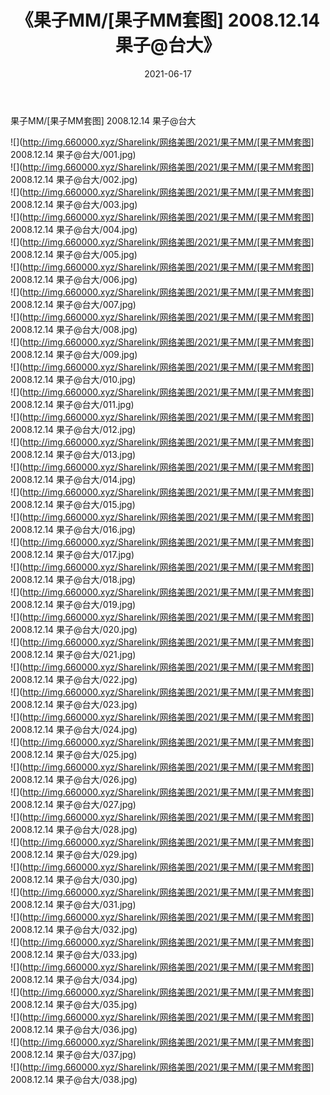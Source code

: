 ﻿---
layout: post
title:  《果子MM/[果子MM套图] 2008.12.14 果子@台大》
date:   2021-06-17
img: http://img.660000.xyz/Sharelink/网络美图/2021/果子MM/[果子MM套图] 2008.12.14 果子@台大/000.jpg
categories: [美女, 清纯, 唯美]
---

果子MM/[果子MM套图] 2008.12.14 果子@台大

 ![](http://img.660000.xyz/Sharelink/网络美图/2021/果子MM/[果子MM套图] 2008.12.14 果子@台大/001.jpg) <br>![](http://img.660000.xyz/Sharelink/网络美图/2021/果子MM/[果子MM套图] 2008.12.14 果子@台大/002.jpg) <br>![](http://img.660000.xyz/Sharelink/网络美图/2021/果子MM/[果子MM套图] 2008.12.14 果子@台大/003.jpg) <br>![](http://img.660000.xyz/Sharelink/网络美图/2021/果子MM/[果子MM套图] 2008.12.14 果子@台大/004.jpg) <br>![](http://img.660000.xyz/Sharelink/网络美图/2021/果子MM/[果子MM套图] 2008.12.14 果子@台大/005.jpg) <br>![](http://img.660000.xyz/Sharelink/网络美图/2021/果子MM/[果子MM套图] 2008.12.14 果子@台大/006.jpg) <br>![](http://img.660000.xyz/Sharelink/网络美图/2021/果子MM/[果子MM套图] 2008.12.14 果子@台大/007.jpg) <br>![](http://img.660000.xyz/Sharelink/网络美图/2021/果子MM/[果子MM套图] 2008.12.14 果子@台大/008.jpg) <br>![](http://img.660000.xyz/Sharelink/网络美图/2021/果子MM/[果子MM套图] 2008.12.14 果子@台大/009.jpg) <br>![](http://img.660000.xyz/Sharelink/网络美图/2021/果子MM/[果子MM套图] 2008.12.14 果子@台大/010.jpg) <br>![](http://img.660000.xyz/Sharelink/网络美图/2021/果子MM/[果子MM套图] 2008.12.14 果子@台大/011.jpg) <br>![](http://img.660000.xyz/Sharelink/网络美图/2021/果子MM/[果子MM套图] 2008.12.14 果子@台大/012.jpg) <br>![](http://img.660000.xyz/Sharelink/网络美图/2021/果子MM/[果子MM套图] 2008.12.14 果子@台大/013.jpg) <br>![](http://img.660000.xyz/Sharelink/网络美图/2021/果子MM/[果子MM套图] 2008.12.14 果子@台大/014.jpg) <br>![](http://img.660000.xyz/Sharelink/网络美图/2021/果子MM/[果子MM套图] 2008.12.14 果子@台大/015.jpg) <br>![](http://img.660000.xyz/Sharelink/网络美图/2021/果子MM/[果子MM套图] 2008.12.14 果子@台大/016.jpg) <br>![](http://img.660000.xyz/Sharelink/网络美图/2021/果子MM/[果子MM套图] 2008.12.14 果子@台大/017.jpg) <br>![](http://img.660000.xyz/Sharelink/网络美图/2021/果子MM/[果子MM套图] 2008.12.14 果子@台大/018.jpg) <br>![](http://img.660000.xyz/Sharelink/网络美图/2021/果子MM/[果子MM套图] 2008.12.14 果子@台大/019.jpg) <br>![](http://img.660000.xyz/Sharelink/网络美图/2021/果子MM/[果子MM套图] 2008.12.14 果子@台大/020.jpg) <br>![](http://img.660000.xyz/Sharelink/网络美图/2021/果子MM/[果子MM套图] 2008.12.14 果子@台大/021.jpg) <br>![](http://img.660000.xyz/Sharelink/网络美图/2021/果子MM/[果子MM套图] 2008.12.14 果子@台大/022.jpg) <br>![](http://img.660000.xyz/Sharelink/网络美图/2021/果子MM/[果子MM套图] 2008.12.14 果子@台大/023.jpg) <br>![](http://img.660000.xyz/Sharelink/网络美图/2021/果子MM/[果子MM套图] 2008.12.14 果子@台大/024.jpg) <br>![](http://img.660000.xyz/Sharelink/网络美图/2021/果子MM/[果子MM套图] 2008.12.14 果子@台大/025.jpg) <br>![](http://img.660000.xyz/Sharelink/网络美图/2021/果子MM/[果子MM套图] 2008.12.14 果子@台大/026.jpg) <br>![](http://img.660000.xyz/Sharelink/网络美图/2021/果子MM/[果子MM套图] 2008.12.14 果子@台大/027.jpg) <br>![](http://img.660000.xyz/Sharelink/网络美图/2021/果子MM/[果子MM套图] 2008.12.14 果子@台大/028.jpg) <br>![](http://img.660000.xyz/Sharelink/网络美图/2021/果子MM/[果子MM套图] 2008.12.14 果子@台大/029.jpg) <br>![](http://img.660000.xyz/Sharelink/网络美图/2021/果子MM/[果子MM套图] 2008.12.14 果子@台大/030.jpg) <br>![](http://img.660000.xyz/Sharelink/网络美图/2021/果子MM/[果子MM套图] 2008.12.14 果子@台大/031.jpg) <br>![](http://img.660000.xyz/Sharelink/网络美图/2021/果子MM/[果子MM套图] 2008.12.14 果子@台大/032.jpg) <br>![](http://img.660000.xyz/Sharelink/网络美图/2021/果子MM/[果子MM套图] 2008.12.14 果子@台大/033.jpg) <br>![](http://img.660000.xyz/Sharelink/网络美图/2021/果子MM/[果子MM套图] 2008.12.14 果子@台大/034.jpg) <br>![](http://img.660000.xyz/Sharelink/网络美图/2021/果子MM/[果子MM套图] 2008.12.14 果子@台大/035.jpg) <br>![](http://img.660000.xyz/Sharelink/网络美图/2021/果子MM/[果子MM套图] 2008.12.14 果子@台大/036.jpg) <br>![](http://img.660000.xyz/Sharelink/网络美图/2021/果子MM/[果子MM套图] 2008.12.14 果子@台大/037.jpg) <br>![](http://img.660000.xyz/Sharelink/网络美图/2021/果子MM/[果子MM套图] 2008.12.14 果子@台大/038.jpg) <br>